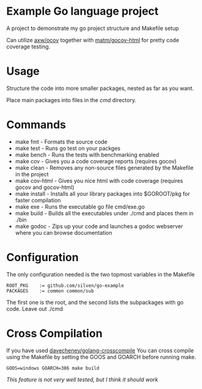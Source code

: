 Example Go language project
==========

A project to demonstrate my go project structure and Makefile setup

Can utilize [axw/ocov](https://github.com/axw/gocov) together with [matm/gocov-html](https://github.com/matm/gocov-html) for pretty code coverage testing.

Usage
====

Structure the code into more smaller packages, nested as far as you want.

Place main packages into files in the _cmd_ directory.

Commands
====

* make fmt - Formats the source code
* make test - Runs go test on your packges
* make bench - Runs the tests with benchmarking enabled
* make cov - Gives you a code coverage reports (requires gocov)
* make clean - Removes any non-source files generated by the Makefile in the project
* make cov-html - Gives you nice html with code coverage (requires gocov and gocov-html)
* make install - Installs all your library packages into $GOROOT/pkg for faster compilation
* make exe - Runs the executable go file cmd/exe.go
* make build - Builds all the executables under ./cmd and places them in ./bin
* make godoc - Zips up your code and launches a godoc webserver where you can browse documentation

Configuration
====

The only configuration needed is the two topmost variables in the Makefile
```
ROOT_PKG	:= github.com/silven/go-example
PACKAGES 	:= common common/sub
```
The first one is the root, and the second lists the subpackages with go code. Leave out ./cmd

Cross Compilation
====

If you have used [davecheney/golang-crosscompile](https://github.com/davecheney/golang-crosscompile) You can cross compile using the Makefile by setting the GOOS and GOARCH before running make.
```
GOOS=windows GOARCH=386 make build
```
*This feature is not very well tested, but I think it should work*
